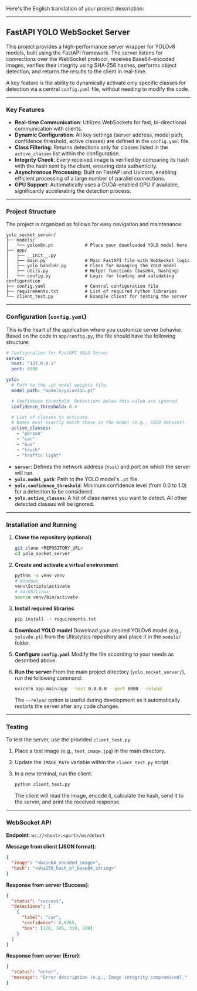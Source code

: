 Here's the English translation of your project description:

-----

## FastAPI YOLO WebSocket Server

This project provides a high-performance server wrapper for YOLOv8 models, built using the FastAPI framework. The server listens for connections over the WebSocket protocol, receives Base64-encoded images, verifies their integrity using SHA-256 hashes, performs object detection, and returns the results to the client in real-time.

A key feature is the ability to dynamically activate only specific classes for detection via a central `config.yaml` file, without needing to modify the code.

-----

### Key Features

  * **Real-time Communication**: Utilizes WebSockets for fast, bi-directional communication with clients.
  * **Dynamic Configuration**: All key settings (server address, model path, confidence threshold, active classes) are defined in the `config.yaml` file.
  * **Class Filtering**: Returns detections only for classes listed in the `active_classes` list within the configuration.
  * **Integrity Check**: Every received image is verified by comparing its hash with the hash sent by the client, ensuring data authenticity.
  * **Asynchronous Processing**: Built on FastAPI and Uvicorn, enabling efficient processing of a large number of parallel connections.
  * **GPU Support**: Automatically uses a CUDA-enabled GPU if available, significantly accelerating the detection process.

-----

### Project Structure

The project is organized as follows for easy navigation and maintenance:

```
yolo_socket_server/
├── models/
│   └── yolov8n.pt            # Place your downloaded YOLO model here
├── app/
│   ├── __init__.py
│   ├── main.py               # Main FastAPI file with WebSocket logic
│   ├── yolo_handler.py       # Class for managing the YOLO model
│   ├── utils.py              # Helper functions (base64, hashing)
│   └── config.py             # Logic for loading and validating configuration
├── config.yaml               # Central configuration file
├── requirements.txt          # List of required Python libraries
└── client_test.py            # Example client for testing the server
```

-----

### Configuration (`config.yaml`)

This is the heart of the application where you customize server behavior. Based on the code in `app/config.py`, the file should have the following structure:

```yaml
# Configuration for FastAPI YOLO Server
server:
  host: "127.0.0.1"
  port: 8000

yolo:
  # Path to the .pt model weights file.
  model_path: "models/yolov11n.pt"

  # Confidence threshold. Detections below this value are ignored.
  confidence_threshold: 0.4

  # List of classes to activate.
  # Names must exactly match those in the model (e.g., COCO dataset).
  active_classes:
    - "person"
    - "car"
    - "bus"
    - "truck"
    - "traffic light"
```

  * **`server`**: Defines the network address (`host`) and port on which the server will run.
  * **`yolo.model_path`**: Path to the YOLO model's `.pt` file.
  * **`yolo.confidence_threshold`**: Minimum confidence level (from 0.0 to 1.0) for a detection to be considered.
  * **`yolo.active_classes`**: A list of class names you want to detect. All other detected classes will be ignored.

-----

### Installation and Running

1.  **Clone the repository (optional)**

    ```bash
    git clone <REPOSITORY_URL>
    cd yolo_socket_server
    ```

2.  **Create and activate a virtual environment**

    ```bash
    python -m venv venv
    # Windows
    venv\Scripts\activate
    # macOS/Linux
    source venv/bin/activate
    ```

3.  **Install required libraries**

    ```bash
    pip install -r requirements.txt
    ```

4.  **Download YOLO model**
    Download your desired YOLOv8 model (e.g., `yolov8n.pt`) from the Ultralytics repository and place it in the `models/` folder.

5.  **Configure `config.yaml`**
    Modify the file according to your needs as described above.

6.  **Run the server**
    From the main project directory (`yolo_socket_server/`), run the following command:

    ```bash
    uvicorn app.main:app --host 0.0.0.0 --port 8000 --reload
    ```

    The `--reload` option is useful during development as it automatically restarts the server after any code changes.

-----

### Testing

To test the server, use the provided `client_test.py`.

1.  Place a test image (e.g., `test_image.jpg`) in the main directory.

2.  Update the `IMAGE_PATH` variable within the `client_test.py` script.

3.  In a new terminal, run the client:

    ```bash
    python client_test.py
    ```

    The client will read the image, encode it, calculate the hash, send it to the server, and print the received response.

-----

### WebSocket API

**Endpoint**: `ws://<host>:<port>/ws/detect`

**Message from client (JSON format)**:

```json
{
  "image": "<base64_encoded_image>",
  "hash": "<sha256_hash_of_base64_string>"
}
```

**Response from server (Success)**:

```json
{
  "status": "success",
  "detections": [
    {
      "label": "car",
      "confidence": 0.8765,
      "box": [120, 345, 310, 500]
    }
  ]
}
```

**Response from server (Error)**:

```json
{
  "status": "error",
  "message": "Error description (e.g., Image integrity compromised)."
}
```